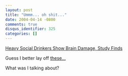 ```yaml
---
layout: post
title: "Ummm... oh shit..."
date: 2004-04-14 -0800
comments: true
disqus_identifier: 325
categories: []
---
```

[Heavy Social Drinkers Show Brain Damage, Study
Finds](http://story.news.yahoo.com/news?tmpl=story2&u=/nm/health_drinkers_dc "Heavy Social Drinkers Show Brain Damage, Study Finds")

Guess I better lay off
[these...](http://haacked.com/archive/2004/03/30/a-new-drink.aspx)

What was I talking about?

